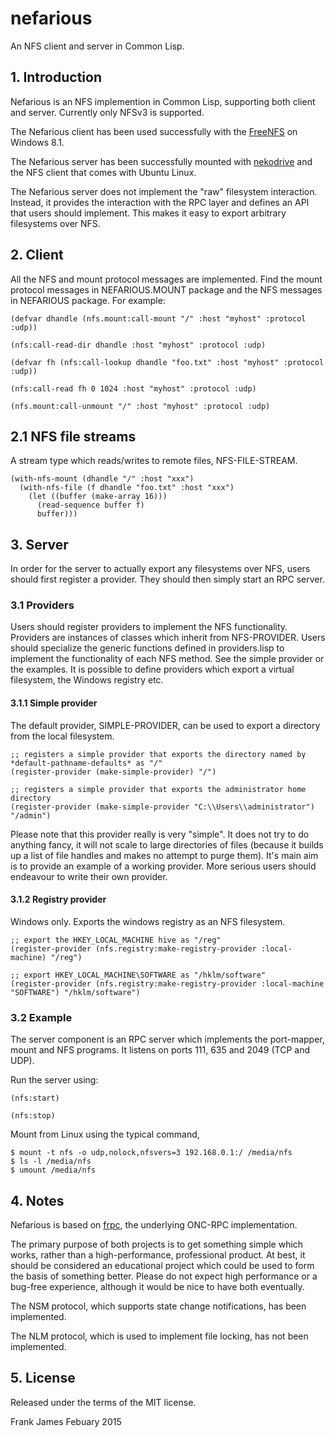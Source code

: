 # nefarious
An NFS client and server in Common Lisp. 

## 1. Introduction

Nefarious is an NFS implemention in Common Lisp, supporting both client and server. Currently only NFSv3 is supported. 

The Nefarious client has been used successfully with the [FreeNFS](http://sourceforge.net/projects/freenfs/) on Windows 8.1.

The Nefarious server has been successfully mounted with [nekodrive](https://code.google.com/p/nekodrive/) and 
the NFS client that comes with Ubuntu Linux. 

The Nefarious server does not implement the "raw" filesystem interaction. Instead, it provides the interaction
with the RPC layer and defines an API that users should implement. This makes it easy to export arbitrary 
filesystems over NFS.

## 2. Client

All the NFS and mount protocol messages are implemented. Find the mount protocol messages 
in NEFARIOUS.MOUNT package and the NFS messages in NEFARIOUS package. For example:

```
(defvar dhandle (nfs.mount:call-mount "/" :host "myhost" :protocol :udp))

(nfs:call-read-dir dhandle :host "myhost" :protocol :udp)

(defvar fh (nfs:call-lookup dhandle "foo.txt" :host "myhost" :protocol :udp))

(nfs:call-read fh 0 1024 :host "myhost" :protocol :udp)

(nfs.mount:call-unmount "/" :host "myhost" :protocol :udp)
```

## 2.1 NFS file streams

A stream type which reads/writes to remote files, NFS-FILE-STREAM.

```
(with-nfs-mount (dhandle "/" :host "xxx")
  (with-nfs-file (f dhandle "foo.txt" :host "xxx")
    (let ((buffer (make-array 16)))
      (read-sequence buffer f)
      buffer)))
```

## 3. Server 

In order for the server to actually export any filesystems over NFS, users should first register
a provider. They should then simply start an RPC server.

### 3.1 Providers

Users should register providers to implement the NFS functionality. Providers are instances 
of classes which inherit from NFS-PROVIDER. Users should specialize the generic functions 
defined in providers.lisp to implement the functionality of each NFS method. 
See the  simple provider or the examples. It is possible to define providers which export
a virtual filesystem, the Windows registry etc.

#### 3.1.1 Simple provider

The default provider, SIMPLE-PROVIDER, can be used to export a directory from the local filesystem.

```
;; registers a simple provider that exports the directory named by *default-pathname-defaults* as "/"
(register-provider (make-simple-provider) "/")

;; registers a simple provider that exports the administrator home directory
(register-provider (make-simple-provider "C:\\Users\\administrator") "/admin")
```

Please note that this provider really is very "simple". It does not try to do anything fancy, it will 
not scale to large directories of files (because it builds up a list of file handles and makes no attempt to 
purge them). It's main aim is to provide an example of a working provider. More serious users
should endeavour to write their own provider.

#### 3.1.2 Registry provider

Windows only. Exports the windows registry as an NFS filesystem. 

```
;; export the HKEY_LOCAL_MACHINE hive as "/reg"
(register-provider (nfs.registry:make-registry-provider :local-machine) "/reg")

;; export HKEY_LOCAL_MACHINE\SOFTWARE as "/hklm/software"
(register-provider (nfs.registry:make-registry-provider :local-machine "SOFTWARE") "/hklm/software")
```

### 3.2 Example
The server component is an RPC server which implements the port-mapper, mount and NFS programs. 
It listens on ports 111, 635 and 2049 (TCP and UDP).

Run the server using:

```
(nfs:start)

(nfs:stop)
```

Mount from Linux using the typical command,
```
$ mount -t nfs -o udp,nolock,nfsvers=3 192.168.0.1:/ /media/nfs
$ ls -l /media/nfs
$ umount /media/nfs 
```

## 4. Notes

Nefarious is based on [frpc](https://github.com/fjames86/frpc), the underlying ONC-RPC implementation.

The primary purpose of both projects is to get something simple which works, rather than a high-performance, professional
product. At best, it should be considered an educational project which could be used to form the basis of something better.
Please do not expect high performance or a bug-free experience, although it would be nice to have both eventually.

The NSM protocol, which supports state change notifications, has been implemented. 

The NLM protocol, which is used to implement file locking, has not been implemented.

## 5. License

Released under the terms of the MIT license.


Frank James 
Febuary 2015